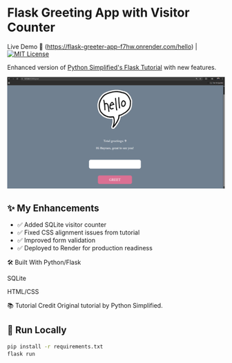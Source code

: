 # Flask Greeting App with Visitor Counter  

Live Demo 🚀 (https://flask-greeter-app-f7hw.onrender.com/hello) | [![MIT License](https://img.shields.io/badge/License-MIT-green.svg)](LICENSE) 

Enhanced version of [Python Simplified's Flask Tutorial](https://www.youtube.com/watch?v=6plVs_ytIH8&list=FLUlfchq2F5t_LmXuw1IXbFA&index=2) with new features.  

![App Screenshot](screenshots/web.png) <!-- Add this line if you have screenshot -->

## ✨ My Enhancements  

- ✅ Added SQLite visitor counter  
- ✅ Fixed CSS alignment issues from tutorial  
- ✅ Improved form validation  
- ✅ Deployed to Render for production readiness
  
🛠 Built With
Python/Flask

SQLite

HTML/CSS

📚 Tutorial Credit
Original tutorial by Python Simplified.

## 🚀 Run Locally  

```bash  
pip install -r requirements.txt  
flask run  
